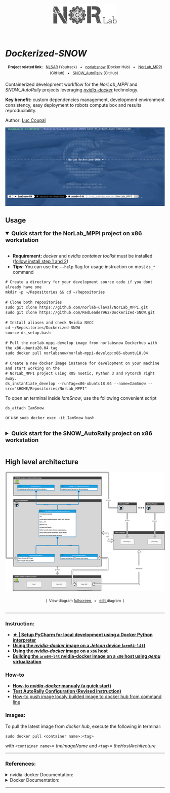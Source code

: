 
<div align="center">
<a href="https://norlab.ulaval.ca">
<img src="visual/norlab_logo_acronym_dark.png" width="200">
</a>
<br>
<br>
<br>
</div>

# _Dockerized-SNOW_


<div align="center">
<p>
<sup>
<b>Project related link: </b> &nbsp; 
<a href="https://redleader.myjetbrains.com/youtrack/dashboard?id=bce3112d-bda1-425c-8628-802a047be4d3">NLSAR</a>
(Youtrack) &nbsp; • &nbsp;  
<a href="https://hub.docker.com/u/norlabsnow">norlabsnow</a>
(Docker Hub) &nbsp; • &nbsp; 
<a href="https://github.com/norlab-ulaval/NorLab_MPPI">NorLab_MPPI</a>
(GitHub) &nbsp; • &nbsp; 
<a href="https://github.com/RedLeader962/SNOW_AutoRally">SNOW_AutoRally</a>
(GitHub)
&nbsp;
</sup>
</p>

[comment]: <> (<br>)
</div>

Containerized development workflow for the _NorLab_MPPI_ and _SNOW_AutoRally_ projects leveraging [_nvidia-docker_](https://github.com/NVIDIA/nvidia-docker) technology.

**Key benefit:** custom dependencies management, development environment consistency, easy deployment to robots compute box and results reproducibility.    
 

Author: [Luc Coupal](https://redleader962.github.io) 

<!-- 
```shell

                                          .|'''.|                                               
                                          ||..  '                                               
····································· Dockerized-SNOW ••········································
                                           ''|||.                                               
                                         .     '||                                              
                                         |'....|'                                               

```
-->




![](visual/splash_and_promt_screenshot_3.png)

<!-- 
<br>
<div align="center">
<p>
<a href="https://viewer.diagrams.net/?target=blank&highlight=0000ff&edit=_blank&layers=1&nav=1&title=dockerized_snow_plan.drawio#Uhttps%3A%2F%2Fraw.githubusercontent.com%2FRedLeader962%2FDockerized-SNOW%2Fmaster%2Fdrawio%2Fdockerized_snow_plan.drawio">
<img src="drawio/dockerized_snow_plan.svg">
</a>
</p>
<sub>
(&nbsp; View diagram  
<a href="https://viewer.diagrams.net/?target=blank&highlight=0000ff&edit=_blank&layers=1&nav=1&title=dockerized_snow_plan.drawio#Uhttps%3A%2F%2Fraw.githubusercontent.com%2FRedLeader962%2FDockerized-SNOW%2Fmaster%2Fdrawio%2Fdockerized_snow_plan.drawio">
fullscreen
</a>
&nbsp; • &nbsp;
<a href="https://app.diagrams.net/?mode=github#HRedLeader962%2FDockerized-SNOW%2Fmaster%2Fdrawio%2Fdockerized_snow_plan.drawio" target="_blank" rel="noopener noreferrer">edit
</a>
diagram &nbsp;)
</sub>
</div>
<br>
-->


## Usage

<details open>
  <summary style="font-weight: bolder;font-size: large;">Quick start for the NorLab_MPPI project on x86 workstation</summary>
  <br>

  - **Requirement:** _docker_ and _nvidia container toolkit_ must be installed ([follow install step 1 and 2](how_to_readme/README_x86_architecture.md))
  - **Tips:** You can use the `--help` flag for usage instruction on most  `ds_*` command
  
  ```shell
  # Create a directory for your development source code if you dont already have one
  mkdir -p ~/Repositories && cd ~/Repositories
  
  # Clone both repositories 
  sudo git clone https://github.com/norlab-ulaval/NorLab_MPPI.git
  sudo git clone https://github.com/RedLeader962/Dockerized-SNOW.git
  
  # Install aliases and check Nvidia NVCC  
  cd ~/Repositories/Dockerized-SNOW
  source ds_setup.bash
  
  # Pull the norlab-mppi-develop image from norlabsnow Dockerhub with the x86-ubuntu20.04 tag
  sudo docker pull norlabsnow/norlab-mppi-develop:x86-ubuntu18.04 
  
  # Create a new docker image instance for development on your machine and start working on the 
  # NorLab_MPPI project using ROS noetic, Python 3 and Pytorch right away.
  ds_instantiate_develop --runTag=x86-ubuntu18.04 --name=IamSnow --src="$HOME/Repositories/NorLab_MPPI"

  ```

  To open an terminal inside _IamSnow_, use the following convenient script 
  ```shell 
  ds_attach IamSnow
  ```
  or use `sudo docker exec -it IamSnow bash`

  <br>
</details>

<details>
  <summary style="font-weight: bolder;font-size: large;">Quick start for the SNOW_AutoRally project on x86 workstation</summary>
  <br>

  - **Requirement:** _docker_ and _nvidia container toolkit_ must be installed ([follow install step 1 and 2](how_to_readme/README_x86_architecture.md))
  - **Tips:** You can use the `--help` flag for usage instruction on any dockerized-snow bash script
  
  ```shell
  # Create a directory for your development source code if you dont already have one
  mkdir -p ~/Repositories && cd ~/Repositories
  
  # Clone both repositories 
  sudo git clone https://github.com/RedLeader962/SNOW_AutoRally.git
  sudo git clone https://github.com/RedLeader962/Dockerized-SNOW.git
  cd ~/Repositories/Dockerized-SNOW
  
  # Pull the norlab-mppi-develop image from norlabsnow Dockerhub with the x86-ubuntu20.04 tag
  bash ds_build_dependencies.bash --x86 --GT-AR
  bash ds_build_develop.bash --x86 --GT-AR
  
  
  # Create a new docker image instance for development on your machine and start working on the 
  # NorLab_MPPI project using ROS noetic, Python 3 and Pytorch right away.
  bash ds_instantiate_develop.bash --runTag=x86-ubuntu18.04 --name=THEgtar --src="$HOME/Repositories/SNOW_AutoRally"
  
  
  
                                            .|'''.|                                               
                                            ||..  '                                               
  ····································· Dockerized-SNOW ••········································
                                             ''|||.                                               
                                           .     '||                                              
                                           |'....|'                                               
  
                                   https://norlab.ulaval.ca                                       
                                https://redleader962.github.io                                    
  
  root@norlab-og:/#
  ```
  Then follow the step at [SNOW_AutoRally: Autonomous Driving in Simulation using MPPI](https://github.com/RedLeader962/SNOW_AutoRally#autonomous-driving-in-simulation-using-mppi)
  ```docker
  roslaunch autorally_gazebo autoRallyTrackGazeboSim.launch
  
  ...
  ```

  <br>
</details> 

<br>


## High level architecture  

<div align="center">
<p>
<a href="https://viewer.diagrams.net/?target=blank&highlight=0000ff&edit=_blank&layers=1&nav=1&title=dockerized_snow_norlab_mppi_plan2.drawio#Uhttps%3A%2F%2Fraw.githubusercontent.com%2FRedLeader962%2FDockerized-SNOW%2Fmaster%2Fdrawio%2Fdockerized_snow_norlab_mppi_plan2.drawio">
<img src="drawio/dockerized_snow_norlab_mppi_plan2.svg">
</a>
</p>
<sub>
(&nbsp; View diagram  
<a href="https://viewer.diagrams.net/?target=blank&highlight=0000ff&edit=_blank&layers=1&nav=1&title=dockerized_snow_norlab_mppi_plan2.drawio#Uhttps%3A%2F%2Fraw.githubusercontent.com%2FRedLeader962%2FDockerized-SNOW%2Fmaster%2Fdrawio%2Fdockerized_snow_norlab_mppi_plan2.drawio">
fullscreen
</a>
&nbsp; • &nbsp;
<a href="https://app.diagrams.net/?mode=github#HRedLeader962%2FDockerized-SNOW%2Fmaster%2Fdrawio%2Fdockerized_snow_norlab_mppi_plan2.drawio" target="_blank" rel="noopener noreferrer">edit
</a>
diagram &nbsp;)
</sub>
</div>
<br>


---
### Instruction:
- [**★ | Setup PyCharm for local development using a Docker Python interpreter**](how_to_readme/README_setup_pycharm_python_docker_interpreter.md)
- [**Using the _nvidia-docker_ image on a _Jetson_ device (`arm64-l4t`)**](how_to_readme/README_Jetson_builded.md)
- [**Using the _nvidia-docker_ image on a `x86` host**](how_to_readme/README_x86_architecture.md)
- [**Building the `arm64-l4t` nvidia-docker image on a `x86` host using _qemu_ virtualization**](how_to_readme/README_cross_compiler.md)

### How-to
- [**How-to _nvidia-docker_ manualy (a quick start)**](how_to_readme/README_docker_manualy_quickstart.md)
- [**Test AutoRally Configuration (**Revised instruction**)**](https://github.com/RedLeader962/SNOW_AutoRally#test-autorally-configuration-in-gazebo-revised-instruction)
- [How-to push image localy builded image to docker hub from command line](how_to_readme/README_push_to_dockerhub.md)


### Images:
To pull the latest image from _docker hub_, execute the following in terminal: 
```shell
sudo docker pull <container name>:<tag>
```
with `<container name>`= _theImageName_ and `<tag>`= _theHostArchitecture_  

<!-- 
Latest images for _Jetson_: 
  - `norlabsnow/gt-autorally/deploy:arm64-l4t`
  - `norlabsnow/gt-autorally/develop:arm64-l4t`
  - `norlabsnow/gt-autorally/dependencies:arm64-l4t`

Latest images for _x86_64_ workstion: 
  - `norlabsnow/gt-autorally/deploy:x86`
  - `norlabsnow/gt-autorally/develop:x86`
  - `norlabsnow/gt-autorally/dependencies:x86`

Base image: 
  - `nvcr.io/nvidia/l4t-base:r32.5.0`
  - `nvcr.io/nvidia/cudagl:11.3.1-devel-ubuntu18.04`
-->

---
### References:

<details>
<summary>nvidia-docker Documentation:</summary>

- [nvidia-docker: Build and run Docker containers leveraging NVIDIA GPUs](https://github.com/NVIDIA/nvidia-docker) 
  - [NVIDIA Container Runtime on _Jetson_](https://github.com/NVIDIA/nvidia-docker/wiki/NVIDIA-Container-Runtime-on-Jetson)
  - [Driver containers](https://github.com/NVIDIA/nvidia-docker/wiki/Driver-containers)
- [NVIDIA Cloud Native Technologies](https://docs.nvidia.com/datacenter/cloud-native/#)
- Base image for _jetson_:
  - https://ngc.nvidia.com/catalog/containers/nvidia:l4t-base
  - https://developer.nvidia.com/embedded/jetson-cloud-native
- Base image with _CUDA_ and _OpenGL_ support:
  - https://hub.docker.com/r/nvidia/cudagl/
  - https://github.com/NVIDIA/nvidia-docker/wiki/CUDA
  - https://ngc.nvidia.com/catalog/containers/nvidia:cudagl

</details>

<details>
<summary>Docker Documentation:</summary>

- [Use the Docker command line | Docker Documentation](https://docs.docker.com/engine/reference/commandline/cli/)
- [Dockerfile reference | Docker Documentation](https://docs.docker.com/engine/reference/builder/)

</details>

---




 


